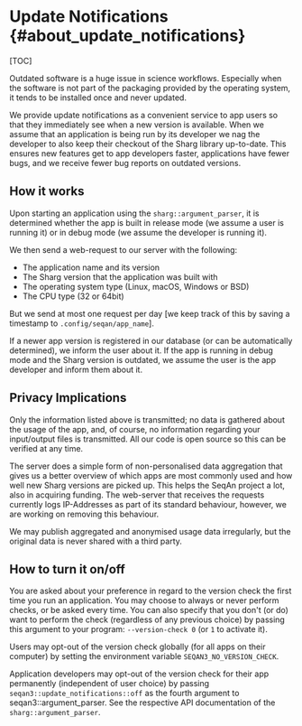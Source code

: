 # Update Notifications {#about_update_notifications}

[TOC]

Outdated software is a huge issue in science workflows. Especially when the software is not part of the packaging
provided by the operating system, it tends to be installed once and never updated.

We provide update notifications as a convenient service to app users so that they immediately see when a new version is
available. When we assume that an application is being run by its developer we nag the developer to also keep their
checkout of the Sharg library up-to-date. This ensures new features get to app developers faster, applications have
fewer bugs, and we receive fewer bug reports on outdated versions.

## How it works

Upon starting an application using the `sharg::argument_parser`, it is determined whether the app is built in release
mode (we assume a user is running it) or in debug mode (we assume the developer is running it).

We then send a web-request to our server with the following:

 * The application name and its version
 * The Sharg version that the application was built with
 * The operating system type (Linux, macOS, Windows or BSD)
 * The CPU type (32 or 64bit)

But we send at most one request per day [we keep track of this by saving a timestamp to `.config/seqan/app_name`].

If a newer app version is registered in our database (or can be automatically determined), we inform the user about it.
If the app is running in debug mode and the Sharg version is outdated, we assume the user is the app developer and
inform them about it.

## Privacy Implications

Only the information listed above is transmitted; no data is gathered about the usage of the app, and, of course, no
information regarding your input/output files is transmitted. All our code is open source so this can be verified at
any time.

The server does a simple form of non-personalised data aggregation that gives us a better overview of which apps are
most commonly used and how well new Sharg versions are picked up. This helps the SeqAn project a lot, also in acquiring
funding. The web-server that receives the requests currently logs IP-Addresses as part of its standard behaviour,
however, we are working on removing this behaviour.

We may publish aggregated and anonymised usage data irregularly, but the original data is never shared with a third
party.

## How to turn it on/off

You are asked about your preference in regard to the version check the first time you run an application.
You may choose to always or never perform checks, or be asked every time.
You can also specify that you don't (or do) want to perform the check (regardless of any previous choice)
by passing this argument to your program: `--version-check 0` (or `1` to activate it).

Users may opt-out of the version check globally (for all apps on their computer) by setting the environment variable
`SEQAN3_NO_VERSION_CHECK`.

Application developers may opt-out of the version check for their app permanently (independent of user choice) by
passing `seqan3::update_notifications::off` as the fourth argument to seqan3::argument_parser.
See the respective API documentation of the `sharg::argument_parser`.
